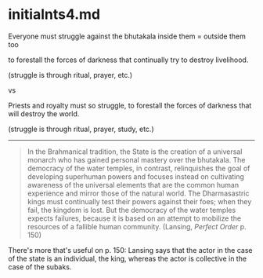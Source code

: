 initialnts4.md
====

Everyone must struggle against the bhutakala inside them
= outside them too

to forestall the forces of darkness that continually try to destroy
livelihood.

(struggle is through ritual, prayer, etc.)

vs

Priests and royalty must so struggle, to forestall the forces of
darkness that will destroy the world.

(struggle is through ritual, prayer, study, etc.)

----

>	In the Brahmanical tradition, the State is the creation of a
>	universal monarch who has gained personal mastery over the
>	bhutakala.  The democracy of the water temples, in contrast,
>	relinquishes the goal of developing superhuman powers and
>	focuses instead on cultivating awareness of the universal
>	elements that are the common human experience and mirror those
>	of the natural world.  The Dharmasastric kings must continually
>	test their powers against their foes; when they fail, the
>	kingdom is lost.  But the democracy of the water temples
>	expects failures, because it is based on an attempt to
>	mobilize the resources of a fallible human community.
>	(Lansing, *Perfect Order* p. 150)

There's more that's useful on p. 150: Lansing says that the actor in
the case of the state is an individual, the king, whereas the actor is
collective in the case of the subaks.
